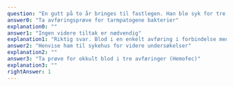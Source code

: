 ```yaml
---
question: "En gutt på to år bringes til fastlegen. Han ble syk for tre dager siden med oppkast og diaré. Han er nå i bedring. Foreldrene er bekymret fordi det var litt blod i bleien én gang i går. De har ikke sett blod i avføringen hans verken før eller senere. Ved undersøkelse er han våken og aktiv og i god allmenntilstand. Han puster ubesværet med respirasjonsfrekvens 30 per minutt, regelmessig puls 146 per minutt, temperatur 37,1°C. Kapillærfylning tar to sekunder. Det er normale forhold ved undersøkelse av hud, svelg, ører, hjerte og lunger. Magen er myk og uøm. Det er intet galt å se omkring endetarmsåpningen. Hvordan håndteres dette best?"
answer0: "Ta avføringsprøve for tarmpatogene bakterier"
explanation0: ""
answer1: "Ingen videre tiltak er nødvendig"
explanation1: "Riktig svar. Blod i en enkelt avføring i forbindelse med gastroenteritt trenger ikke videre utredning. Selve gastroenteritten er i bedring, så det er heller ikke nødvendig med agensdiagnostikk. Han er heller ikke dehydrert. Det er imidlertid som alltid viktig at foreldrene får beskjed om å bringe ham til lege igjen om han skulle bli verre."
answer2: "Henvise ham til sykehus for videre undersøkelser"
explanation2: ""
answer3: "Ta prøve for okkult blod i tre avføringer (Hemofec)"
explanation3: ""
rightAnswer: 1
---
```

